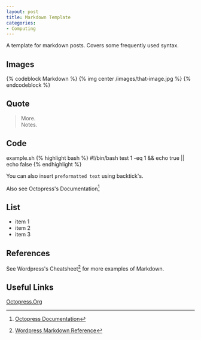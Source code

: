 ```yaml
---
layout: post
title: Markdown Template
categories: 
- Computing
---
```

A template for markdown posts. Covers some frequently used syntax.

## Images

{% codeblock Markdown %}
{% img center /images/that-image.jpg %}
{% endcodeblock %}

## Quote
> More.  
> Notes.

## Code
example.sh
{% highlight bash %}
    #!/bin/bash
    test 1 -eq 1 && echo true || echo false
{% endhighlight %}

You can also insert `preformatted text` using backtick's.

Also see Octopress's Documentation[^1]

## List
- item 1
- item 2
- item 3

## References

See Wordpress's Cheatsheet[^2] for more examples of Markdown.

## Useful Links

[Octopress.Org](http://octopress.org)

[^1]: [Octopress Documentation](http://octopress.org/docs/blogging/plugins/)
[^2]: [Wordpress Markdown Reference](http://en.support.wordpress.com/markdown-quick-reference/)

